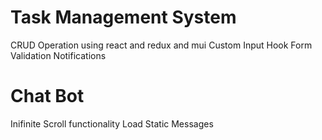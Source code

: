 # Task Management System

CRUD Operation using react and redux and mui
Custom Input Hook
Form Validation
Notifications

# Chat Bot

Inifinite Scroll functionality
Load Static Messages
